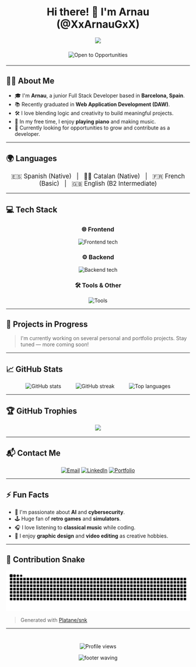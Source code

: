 <h1 align="center">Hi there! 👋 I'm Arnau (@XxArnauGxX)</h1>

<p align="center">
  <img src="https://media.giphy.com/media/qgQUggAC3Pfv687qPC/giphy.gif" width="300" />
</p>

<!-- Banner centrado y tamaño moderado -->
<p align="center" style="margin: 20px 0;">
  <img 
    src="https://img.shields.io/badge/🚀-Open%20to%20Opportunities-blueviolet?style=for-the-badge&logo=github" 
    alt="Open to Opportunities" 
    style="max-width: 400px; display: inline-block;"
  />
</p>

---

## 🧑‍💻 About Me

- 🎓 I'm **Arnau**, a junior Full Stack Developer based in **Barcelona, Spain**.
- 📚 Recently graduated in **Web Application Development (DAW)**.
- 🛠️ I love blending logic and creativity to build meaningful projects.
- 🎹 In my free time, I enjoy **playing piano** and making music.
- 🚀 Currently looking for opportunities to grow and contribute as a developer.

---

## 🌍 Languages

<p align="center" style="font-size: 1.2em;">
  <span>🇪🇸 Spanish (Native)</span> &nbsp;&nbsp;|&nbsp;&nbsp;
  <span>🏴‍☠️ Catalan (Native)</span> &nbsp;&nbsp;|&nbsp;&nbsp;
  <span>🇫🇷 French (Basic)</span> &nbsp;&nbsp;|&nbsp;&nbsp;
  <span>🇬🇧 English (B2 Intermediate)</span>
</p>

---

## 💻 Tech Stack

<div align="center">

### 🌐 Frontend
<p>
  <img src="https://skillicons.dev/icons?i=html,css,tailwind,js,ts,react,nextjs" alt="Frontend tech" />
</p>

### ⚙️ Backend
<p>
  <img src="https://skillicons.dev/icons?i=nodejs,php,laravel,mongodb,mysql" alt="Backend tech" />
</p>

### 🛠️ Tools & Other
<p>
  <img src="https://skillicons.dev/icons?i=git,github,vscode,figma" alt="Tools" />
</p>

</div>

---

## 🚧 Projects in Progress

> I'm currently working on several personal and portfolio projects. Stay tuned — more coming soon!

---

## 📈 GitHub Stats

<div align="center" style="display: flex; justify-content: center; gap: 40px; flex-wrap: wrap;">

  <img src="https://github-readme-stats.vercel.app/api?username=XxArnauGxX&show_icons=true&theme=tokyonight&count_private=true&hide_title=true" alt="GitHub stats" style="max-width: 320px;" />

  <img src="https://github-readme-streak-stats.herokuapp.com/?user=XxArnauGxX&theme=tokyonight" alt="GitHub streak" style="max-width: 320px;" />

  <img src="https://github-readme-stats.vercel.app/api/top-langs/?username=XxArnauGxX&layout=compact&theme=tokyonight" alt="Top languages" style="max-width: 320px;" />

</div>

---

## 🏆 GitHub Trophies

<p align="center">
  <img src="https://github-profile-trophy.vercel.app/?username=XxArnauGxX&theme=onedark&row=2&column=3" />
</p>

---

## 📬 Contact Me

<p align="center">
  <a href="mailto:gilgilarnau@gmail.com"><img src="https://img.shields.io/badge/-Email-D14836?style=flat-square&logo=gmail&logoColor=white" alt="Email" /></a>
  <a href="https://www.linkedin.com/in/arnau-gil-gil-b8309b2b9"><img src="https://img.shields.io/badge/-LinkedIn-0077B5?style=flat-square&logo=linkedin&logoColor=white" alt="LinkedIn" /></a>
  <a href="https://xxarnaugxx.github.io/curriculum-web/"><img src="https://img.shields.io/badge/-Portfolio-121212?style=flat-square&logo=github&logoColor=white" alt="Portfolio" /></a>
</p>

---

## ⚡ Fun Facts

- 🤖 I'm passionate about **AI** and **cybersecurity**.
- 🕹️ Huge fan of **retro games** and **simulators**.
- 🎧 I love listening to **classical music** while coding.
- 🎨 I enjoy **graphic design** and **video editing** as creative hobbies.

---

## 🐍 Contribution Snake

<p align="center">
  <img src="https://raw.githubusercontent.com/XxArnauGxX/XxArnauGxX/output/github-contribution-grid-snake.svg" alt="Contribution Snake" />
</p>

> Generated with [Platane/snk](https://github.com/Platane/snk)

---

<!-- Profile views al final, centrado -->
<p align="center" style="margin-top: 40px;">
  <img src="https://komarev.com/ghpvc/?username=XxArnauGxX&style=flat-square&color=blue" alt="Profile views" />
</p>

<p align="center">
  <img src="https://capsule-render.vercel.app/api?type=waving&color=gradient&height=120&section=footer" alt="footer waving" />
</p>
